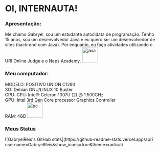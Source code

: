 <html>
  <head>
  </head>
  <body>
    <h1>OI, INTERNAUTA!</h1>
    <p>
      <h3>Apresentação:</h3>
      Me chamo Gabryel, sou um estudante autodidata de programação.
      Tenho 15 anos, sou um desenvolvedor Java e eu quero ser um desenvolvedor de sites (back-end com Java). Por enquanto, eu faço atividades utilizando o URI Online Judge e o Neps Academy. 
      <img src="https://external-content.duckduckgo.com/iu/?u=https%3A%2F%2Ftinycode.hk%2Fwp-content%2Fuploads%2F2015%2F01%2Fjava-logo-png-300x300.png&f=1&nofb=1" alt="java" widht="50" height="50">
    </p>
    <p>
      <h3>Meu computador:</h3>
      MODELO: POSITIVO UNION C1260<br />
      SO: Debian GNU/LINUX 10 Buster<br />
      CPU: CPU: Intel® Celeron 1007U (2) @ 1.500GHz <br />
      GPU: Intel 3rd Gen Core processor Graphics Controller <br />
      RAM: 4GB
      <img src="https://external-content.duckduckgo.com/iu/?u=https%3A%2F%2Fpublicdomainvectors.org%2Fphotos%2FsimplePc.png&f=1&nofb=1" alt="pc" widht="50" height="50"><br />
  <h3> Meus Status </h3>
  ![GabryelReis's GitHub stats](https://github-readme-stats.vercel.app/api?username=GabryelReis&show_icons=true&theme=radical)
    </p>
  </body>
</html>
